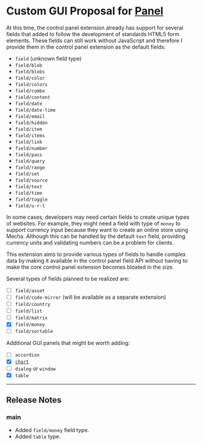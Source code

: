 Custom GUI Proposal for [Panel](https://github.com/mecha-cms/x.panel)
=====================================================================

At this time, the control panel extension already has support for several fields that added to follow the development of standards HTML5 form elements. These fields can still work without JavaScript and therefore I provide them in the control panel extension as the default fields:

 - `field` (unknown field type)
 - `field/blob`
 - `field/blobs`
 - `field/color`
 - `field/colors`
 - `field/combo`
 - `field/content`
 - `field/date`
 - `field/date-time`
 - `field/email`
 - `field/hidden`
 - `field/item`
 - `field/items`
 - `field/link`
 - `field/number`
 - `field/pass`
 - `field/query`
 - `field/range`
 - `field/set`
 - `field/source`
 - `field/text`
 - `field/time`
 - `field/toggle`
 - `field/u-r-l`

In some cases, developers may need certain fields to create unique types of websites. For example, they might need a field with type of `money` to support currency input because they want to create an online store using Mecha. Although this can be handled by the default `text` field, providing currency units and validating numbers can be a problem for clients.

This extension aims to provide various types of fields to handle complex data by making it available in the control panel field API without having to make the core control panel extension becomes bloated in the size.

Several types of fields planned to be realized are:

 - [ ] `field/asset`
 - [ ] `field/code-mirror` (will be available as a separate extension)
 - [ ] `field/country`
 - [ ] `field/list`
 - [ ] `field/matrix`
 - [x] `field/money`
 - [ ] `field/sortable`

Additional GUI panels that might be worth adding:

 - [ ] `accordion`
 - [x] [`chart`](https://github.com/mecha-cms/x.panel.type.chart)
 - [ ] `dialog` or `window`
 - [x] `table`

---

Release Notes
-------------

### main

 - Added `field/money` field type.
 - Added `table` type.
